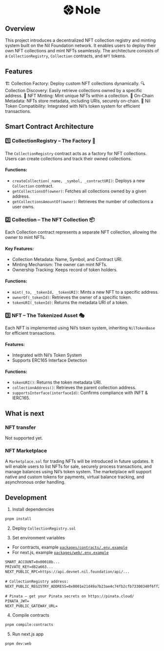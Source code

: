 <p align="center">
  <img src="./packages/web/public/logo.svg" alt="Logo" width="120"/>
</p>

## Overview

This project introduces a decentralized NFT collection registry and minting system built on the Nil Foundation network. It enables users to deploy their own NFT collections and mint NFTs seamlessly. The architecture consists of a `CollectionRegistry`, `Collection` contracts, and `NFT` tokens.

## Features

🏗 Collection Factory: Deploy custom NFT collections dynamically.
🔍 Collection Discovery: Easily retrieve collections owned by a specific address.
🎨 NFT Minting: Mint unique NFTs within a collection.
📜 On-Chain Metadata: NFTs store metadata, including URIs, securely on-chain.
🔄 Nil Token Compatibility: Integrated with Nil’s token system for efficient transactions.

## Smart Contract Architecture
### 1️⃣ CollectionRegistry – The Factory 🔨

The `CollectionRegistry` contract acts as a factory for NFT collections. Users can create collections and track their owned collections.

#### Functions:
- `createCollection(_name, _symbol, _contractURI)`: Deploys a new `Collection` contract.
- `getCollectionsOf(owner)`: Fetches all collections owned by a given address.
- `getCollectionsAmountOf(owner)`: Retrieves the number of collections a user owns.

### 2️⃣ Collection – The NFT Collection 📦
Each Collection contract represents a separate NFT collection, allowing the owner to mint NFTs.

#### Key Features:
- Collection Metadata: Name, Symbol, and Contract URI.
- Minting Mechanism: The owner can mint NFTs.
- Ownership Tracking: Keeps record of token holders.

#### Functions:

- `mint(_to, _tokenId, _tokenURI)`: Mints a new NFT to a specific address.
- `ownerOf(_tokenId)`: Retrieves the owner of a specific token.
- `tokenURI(_tokenId)`: Returns the metadata URI of a token.

### 3️⃣ NFT – The Tokenized Asset 🎭

Each NFT is implemented using Nil’s token system, inheriting `NilTokenBase` for efficient transactions.

#### Features:

- Integrated with Nil’s Token System
- Supports ERC165 Interface Detection

#### Functions:
- `tokenURI()`: Returns the token metadata URI.
- `collectionAddress()`: Retrieves the parent collection address.
- `supportsInterface(interfaceId)`: Confirms compliance with INFT & IERC165.

## What is next

### NFT transfer

Not supported yet.

### NFT Marketplace

A `Marketplace.sol` for trading NFTs will be introduced in future updates. It will enable users to list NFTs for sale, securely process transactions, and manage balances using Nil’s token system. The marketplace will support native and custom tokens for payments, virtual balance tracking, and asynchronous order handling.

## Development

1. Install dependencies

```sh
pnpm install
```

2. Deploy `CollectionRegistry.sol`

3. Set environment variables

- For contracts, example [`packages/contracts/.env.example`](packages/contracts/.env.example)
- For next.js, example [`packages/web/.env.example`](packages/web/.env.example)

```
SMART_ACCOUNT=0x00018b...
PRIVATE_KEY=d82a663...
NEXT_PUBLIC_RPC=https://api.devnet.nil.foundation/api/...

# CollectionRegistry address:
NEXT_PUBLIC_REGISTRY_ADDRESS=0x0001e21d49a7b23ae4c74fb2cfb73300340f6ff2

# Pinata – get your Pinata secrets on https://pinata.cloud/
PINATA_JWT=
NEXT_PUBLIC_GATEWAY_URL=
```
4. Compile contracts

```sh
pnpm compile:contracts
```

5. Run next.js app

```sh
pnpm dev:web
```